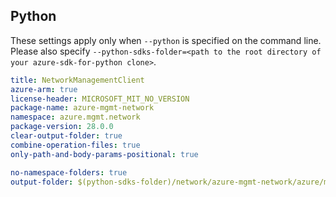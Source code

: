 ## Python

These settings apply only when `--python` is specified on the command line.
Please also specify `--python-sdks-folder=<path to the root directory of your azure-sdk-for-python clone>`.

``` yaml $(python)
title: NetworkManagementClient
azure-arm: true
license-header: MICROSOFT_MIT_NO_VERSION
package-name: azure-mgmt-network
namespace: azure.mgmt.network
package-version: 28.0.0
clear-output-folder: true
combine-operation-files: true
only-path-and-body-params-positional: true
```

``` yaml $(python)
no-namespace-folders: true
output-folder: $(python-sdks-folder)/network/azure-mgmt-network/azure/mgmt/network
```
